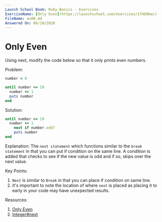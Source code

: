 ```yaml
---
Launch School Book: Ruby Basics - Exercises
ExerciseName: [Only Even](https://launchschool.com/exercises/1f4b0bec)
FileName: ex08.md
Answered On: 06/10/2020
---
```


# Only Even
Using next, modify the code below so that it only prints even numbers.

Problem:
```ruby
number = 0

until number == 10
  number += 1
  puts number
end
```

Solution:
```ruby
until number == 10
  number += 1
    next if number.odd?
    puts number
end
```

Explanation: 
The `next statement` which functions similar to the `break statement` in that
you can put if condition on the same line. A condition is added that checks to
see if the new value is odd and if so, skips over the next value.

Key Points:
1. `Next` is similar to `Break` in that you can place if condition on same line.
2. It's important to note the location of where `next` is placed as placing it 
to early in your code may have unexpected results.


Resources:
1. [Only Even](https://launchschool.com/exercises/1f4b0bec)
2. [Integer#next](https://ruby-doc.org/core-2.4.0/Integer.html#method-i-next)

